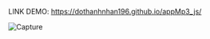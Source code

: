 LINK DEMO: https://dothanhnhan196.github.io/appMp3_js/

![Capture](https://user-images.githubusercontent.com/25956161/146385024-2e70629c-5af1-4ad6-bf53-4242e2b8508f.PNG)
